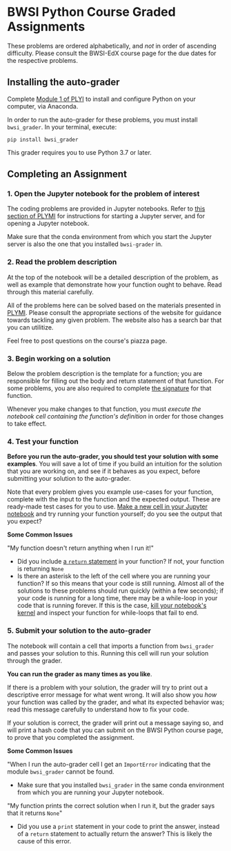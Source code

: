 # BWSI Python Course Graded Assignments

These problems are ordered alphabetically, and *not* in order of ascending difficulty. Please consult the BWSI-EdX course page for the due dates for the respective problems.

## Installing the auto-grader

Complete [Module 1 of PLYI](https://www.pythonlikeyoumeanit.com/module_1.html) to install and configure Python on your computer, via Anaconda.

In order to run the auto-grader for these problems, you must install `bwsi_grader`. In your terminal, execute:

```shell
pip install bwsi_grader
```

This grader requires you to use Python 3.7 or later.


## Completing an Assignment

### 1. Open the Jupyter notebook for the problem of interest 

The coding problems are provided in Jupyter notebooks. Refer to [this section of PLYMI](https://www.pythonlikeyoumeanit.com/Module1_GettingStartedWithPython/Jupyter_Notebooks.html) for instructions for starting a Jupyter server, and for opening a Jupyter notebook.

Make sure that the conda environment from which you start the Jupyter server is also the one that you installed `bwsi-grader` in.


### 2. Read the problem description

At the top of the notebook will be a detailed description of the problem, as well as example that demonstrate how your function ought to behave. Read through this material carefully.

All of the problems here can be solved based on the materials presented in [PLYMI](https://www.pythonlikeyoumeanit.com/index.html). Please consult the appropriate sections of the website for guidance towards tackling any given problem. The website also has a search bar that you can utilitize.

Feel free to post questions on the course's piazza page.

### 3. Begin working on a solution

Below the problem description is the template for a function; you are responsible for filling out the body and return statement of that function. For some problems, you are also required to complete [the signature](https://www.pythonlikeyoumeanit.com/Module2_EssentialsOfPython/Functions.html#Arguments) for that function.

Whenever you make changes to that function, you must *execute the notebook cell containing the function's definition* in order for those changes to take effect.

### 4. Test your function

**Before you run the auto-grader, you should test your solution with some examples**. You will save a lot of time if you build an intuition for the solution that you are working on, and see if it behaves as you expect, before submitting your solution to the auto-grader.

Note that every problem gives you example use-cases for your function, complete with the input to the function and the expected output. These are ready-made test cases for you to use.
[Make a new cell in your Jupyter notebook](https://www.pythonlikeyoumeanit.com/Module1_GettingStartedWithPython/Jupyter_Notebooks.html#Familiarizing-Yourself-with-Jupyter-Notebooks) and try running your function yourself; do you see the output that you expect?

**Some Common Issues**

"My function doesn't return anything when I run it!"
- Did you include [a `return` statement](https://www.pythonlikeyoumeanit.com/Module2_EssentialsOfPython/Functions.html#The-return-Statement) in your function? If not, your function is returning `None`
- Is there an asterisk to the left of the cell where you are running your function? If so this means that your code is still running. Almost all of the solutions to these problems should run quickly (within a few seconds); if your code is running for a long time, there may be a while-loop in your code that is running forever. If this is the case, [kill your notebook's kernel](https://www.pythonlikeyoumeanit.com/Module1_GettingStartedWithPython/Jupyter_Notebooks.html#Familiarizing-Yourself-with-Jupyter-Notebooks) and inspect your function for while-loops that fail to end.


### 5. Submit your solution to the auto-grader

The notebook will contain a cell that imports a function from `bwsi_grader` and passes your solution to this. Running this cell will run your solution through the grader.

**You can run the grader as many times as you like**.

If there is a problem with your solution, the grader will try to print out a descriptive error message for what went wrong. It will also show you *how* your function was called by the grader, and what its expected behavior was; read this message carefully to understand how to fix your code.

If your solution is correct, the grader will print out a message saying so, and will print a hash code that you can submit on the BWSI Python course page, to prove that you completed the assignment.

**Some Common Issues**

"When I run the auto-grader cell I get an `ImportError` indicating that the module `bwsi_grader` cannot be found. 
 - Make sure that you installed `bwsi_grader` in the same conda environment from which you are running your Jupyter notebook.

"My function prints the correct solution when I run it, but the grader says that it returns `None`"
- Did you use a `print` statement in your code to print the answer, instead of a `return` statement to actually return the answer? This is likely the cause of this error.
